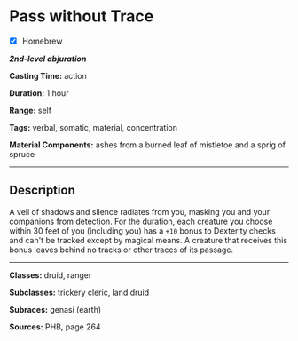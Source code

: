 # Pass without Trace

- [x] Homebrew

***2nd-level abjuration***

**Casting Time:** action

**Duration:** 1 hour

**Range:** self

**Tags:** verbal, somatic, material, concentration

**Material Components:** ashes from a burned leaf of mistletoe and a sprig of spruce

---

## Description
A veil of shadows and silence radiates from you, masking you and your companions from detection. For the duration, each creature you choose within 30 feet of you (including you) has a `+10` bonus to Dexterity checks and can't be tracked except by magical means. A creature that receives this bonus leaves behind no tracks or other traces of its passage.

---

**Classes:** druid, ranger

**Subclasses:** trickery cleric, land druid

**Subraces:** genasi (earth)

**Sources:** PHB, page 264
